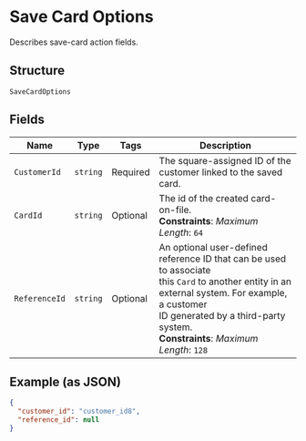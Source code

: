 
# Save Card Options

Describes save-card action fields.

## Structure

`SaveCardOptions`

## Fields

| Name | Type | Tags | Description |
|  --- | --- | --- | --- |
| `CustomerId` | `string` | Required | The square-assigned ID of the customer linked to the saved card. |
| `CardId` | `string` | Optional | The id of the created card-on-file.<br>**Constraints**: *Maximum Length*: `64` |
| `ReferenceId` | `string` | Optional | An optional user-defined reference ID that can be used to associate<br>this `Card` to another entity in an external system. For example, a customer<br>ID generated by a third-party system.<br>**Constraints**: *Maximum Length*: `128` |

## Example (as JSON)

```json
{
  "customer_id": "customer_id8",
  "reference_id": null
}
```

